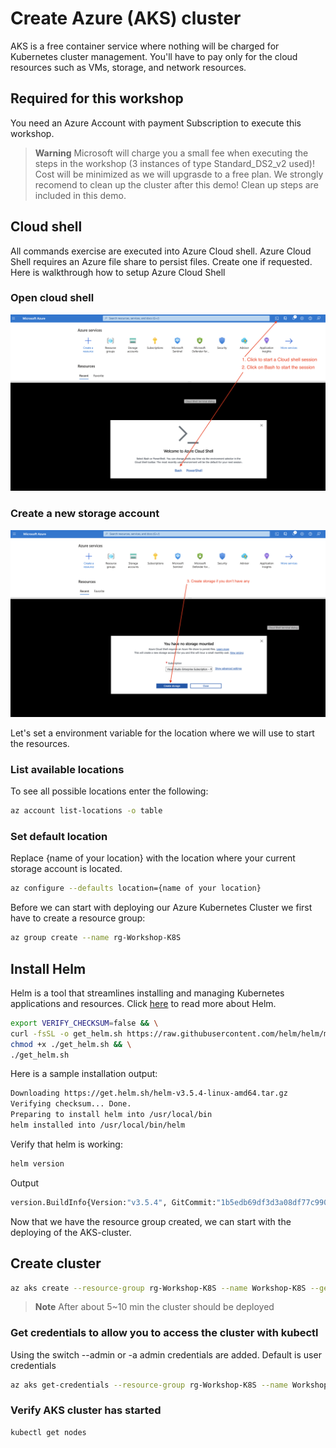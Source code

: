 # Create Azure (AKS) cluster

AKS is a free container service where nothing will be charged for Kubernetes cluster management. You'll have to pay only for the cloud resources such as VMs, storage, and network resources.

## Required for this workshop

You need an Azure Account with payment Subscription to execute this workshop. 


> **Warning**
> Microsoft will charge you a small fee when executing the steps in the workshop (3 instances of type 
Standard_DS2_v2 used)! Cost will be minimized as we will upgrasde to a free plan. We strongly recomend to clean up the cluster after this demo! Clean up steps are included in this demo.

## Cloud shell
All commands exercise are executed into Azure Cloud shell. Azure Cloud Shell requires an Azure file share to persist files. Create one if requested. Here is walkthrough how to setup  Azure Cloud Shell

### Open cloud shell

![alt text](/k8s/Azure-cluster/azure-portal-cloud-shell.png "Azure Cloud Shell")

### Create a new storage account 
![alt text](/k8s/Azure-cluster/azure-portal-storage-account.png "Azure Cloud Shell")


Let's set a environment variable for the location where we will use to start the resources.

### List available locations
To see all possible locations enter the following:

```bash
az account list-locations -o table
```

### Set default location

Replace {name of your location} with the location where your current storage account is located.

```bash
az configure --defaults location={name of your location}
```

Before we can start with deploying our Azure Kubernetes Cluster we first have to create a resource group:

```bash
az group create --name rg-Workshop-K8S
```

## Install Helm

Helm is a tool that streamlines installing and managing Kubernetes applications and resources.
Click [here](/k8s/helm/) to read more about Helm. 

```bash
export VERIFY_CHECKSUM=false && \
curl -fsSL -o get_helm.sh https://raw.githubusercontent.com/helm/helm/main/scripts/get-helm-3 | bash && \
chmod +x ./get_helm.sh && \
./get_helm.sh
```

Here is a sample installation output:

```bash
Downloading https://get.helm.sh/helm-v3.5.4-linux-amd64.tar.gz
Verifying checksum... Done.
Preparing to install helm into /usr/local/bin
helm installed into /usr/local/bin/helm
````

Verify that helm is working:

```bash
helm version
```

Output

```bash
version.BuildInfo{Version:"v3.5.4", GitCommit:"1b5edb69df3d3a08df77c9902dc17af864ff05d1", GitTreeState:"clean", GoVersion:"go1.15.11"}
````


Now that we have the resource group created, we can start with the deploying of the AKS-cluster. 

## Create cluster

```bash
az aks create --resource-group rg-Workshop-K8S --name Workshop-K8S --generate-ssh-keys
````

> **Note**
> After about 5~10 min the cluster should be deployed


### Get credentials to allow you to access the cluster with kubectl
Using the switch --admin or -a admin credentials are added. Default is user credentials

```bash
az aks get-credentials --resource-group rg-Workshop-K8S --name Workshop-K8S
````

###  Verify AKS cluster has started

```bash
kubectl get nodes
```